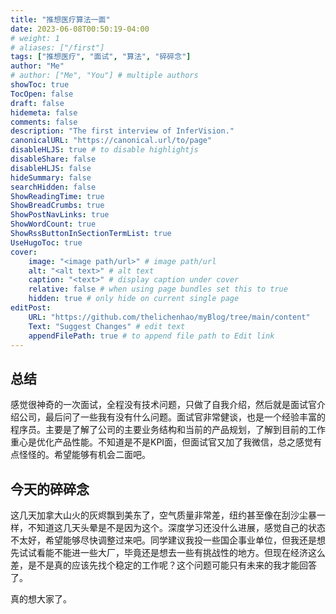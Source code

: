 ```yaml
---
title: "推想医疗算法一面"
date: 2023-06-08T00:50:19-04:00
# weight: 1
# aliases: ["/first"]
tags: ["推想医疗", "面试", "算法", "碎碎念"]
author: "Me"
# author: ["Me", "You"] # multiple authors
showToc: true
TocOpen: false
draft: false
hidemeta: false
comments: false
description: "The first interview of InferVision."
canonicalURL: "https://canonical.url/to/page"
disableHLJS: true # to disable highlightjs
disableShare: false
disableHLJS: false
hideSummary: false
searchHidden: false
ShowReadingTime: true
ShowBreadCrumbs: true
ShowPostNavLinks: true
ShowWordCount: true
ShowRssButtonInSectionTermList: true
UseHugoToc: true
cover:
    image: "<image path/url>" # image path/url
    alt: "<alt text>" # alt text
    caption: "<text>" # display caption under cover
    relative: false # when using page bundles set this to true
    hidden: true # only hide on current single page
editPost:
    URL: "https://github.com/thelichenhao/myBlog/tree/main/content"
    Text: "Suggest Changes" # edit text
    appendFilePath: true # to append file path to Edit link
---
```


## 总结

感觉很神奇的一次面试，全程没有技术问题，只做了自我介绍，然后就是面试官介绍公司，最后问了一些我有没有什么问题。面试官非常健谈，也是一个经验丰富的程序员。主要是了解了公司的主要业务结构和当前的产品规划，了解到目前的工作重心是优化产品性能。不知道是不是KPI面，但面试官又加了我微信，总之感觉有点怪怪的。希望能够有机会二面吧。

## 今天的碎碎念

这几天加拿大山火的灰烬飘到美东了，空气质量非常差，纽约甚至像在刮沙尘暴一样，不知道这几天头晕是不是因为这个。深度学习还没什么进展，感觉自己的状态不太好，希望能够尽快调整过来吧。同学建议我投一些国企事业单位，但我还是想先试试看能不能进一些大厂，毕竟还是想去一些有挑战性的地方。但现在经济这么差，是不是真的应该先找个稳定的工作呢？这个问题可能只有未来的我才能回答了。

真的想大家了。
